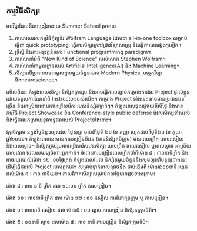 ## កម្មវិធីសិក្សា

មុខវិជ្ជាដែលនឹងបង្រៀនដោយ Summer School ​រួមមាន៖

1. ភាសារសរសេកម្មវិធីកុំព្យូទ័រ Wolfram Language ដែលជា all-in-one toolbox សម្រាប់ធ្វើជា quick prototyping, ធ្វើការសិក្សាស្រាវជ្រាវវិទ្យាសាស្រ្ត និងធ្វើការងារផ្សេងៗទៀត។
2. ទ្រឹស្តី និងការអនុវត្តន៍របស់ Functional programming paradigm។ 
3. ការណែនាំអំពី "New Kind of Science" របស់លោក Stephen Wolfram។
4. ការណែនាំជាមូលដ្ឋានរបស់ Artificial Intelligence(AI) និង Machine Learning។
5. សិក្សាលើប្រធានបទជាមូលដ្ឋានមួយចំនួនរបស់ Modern Physics, បច្ចេកវិទ្យា និងneuroscience។

លើសពីនេះ កំឡុងពេលសិក្សា និសិ្សតគ្រប់រូប និងអាចធ្វើការបញ្ជាប់គម្រោងការងារ Project ផ្ទាល់ខ្លួន ដោយទទួលការណែនាំពី Instructorរបស់យើង។ 
គម្រោង​ Project ទាំងនេះ អាចមានប្រធានបទច្រើន និងអាស្រ័យដោយការជ្រើសរើស របស់និស្សិតម្នាក់ៗ។ កំឡុងពេលចុងក្រោយពីរបីថ្ងៃ និងមានកម្មវិធី Project Showcase 
និង Conference-style public defense ដែលសិស្សទាំងអស់ និងធ្វើការបកស្រាយនូវលទ្ធផលរបស់ Projectទាំងនោះ។ 

វគ្គសិក្សាមានក្នុងថ្ងៃច័ន្ទ រហូតដល់ ថ្ងៃសុក្រ ចាប់ពីថ្ងៃទី ២០ ខែ កញ្ញា រហូតដល់ ថ្ងៃទី​២០ ខែ តុលា ឆ្នាំ២០១៦។ កំឡុងពេលនេះមានការបង្រៀនបីវេន (មាននិសិ្សតបីក្រុម) មានពេលព្រឹក ពេលរសៀល និងពេលល្ងាច។
និសិ្សតគ្រប់រូបអាចជ្រើសរើសវេនសិក្សា ពេលព្រឹក ពេលរសៀល ឬពេលល្ងាច អាស្រ័យពេលវេលា ដែលសមរម្យចំពោះពួកគាត់។ ចំពោះការបង្រៀនពេលព្រឹកចាំពីម៉ោង ៨​ : ៣០នាទីព្រឹក និងអាចរហូតដល់ម៉ោង ១២ :០០ថ្ងៃត្រង់ កំឡុងពេលដែល
និស្សិតមួយចំនួននឹងសូមឲ្យនៅបន្តយូជាងនេះ ដើម្បីធ្វើការលើ Project របស់ពួកគេ។ សម្រាប់ថ្នាក់ពេលល្ងាចនឹង ចាប់ផ្តើមពី ម៉ោង៥:០០នាទី រហូតដល់ម៉ោង ៨ : ៣០ នាទីយប់។ កាលវិភាគសិក្សាសម្រាប់រាល់ថ្ងៃមានដូចខាងក្រោម៖

ម៉ោង ៨ : ៣០ នាទី ព្រឹក ដល់ ១០:០០ ព្រឹក ការបង្រៀន។

ម៉ោង ១០ : ៣០នាទី ព្រឹក ដល់ ម៉ោង ១២ : ០០ រសៀល ការពិភាក្សាក្រុម ឬ ការបង្រៀន។

ម៉ោង ១ : ៣០នាទី រសៀល ដល់ ម៉ោង​៥ : ០០ ល្ងាច ការបង្រៀន និសិ្សតក្រុមទីពីរ។

ម៉ោង ៥ : ០០នាទី ល្ងាច ដល់ម៉ោង ៨​ : ៣០ នាទី ការបង្រៀន និសិ្សតក្រុមទីបី។